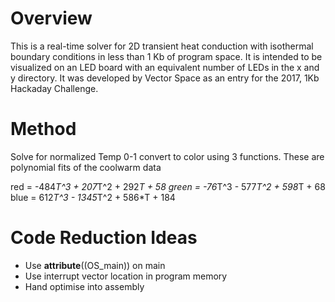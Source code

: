 # Overview
This is a real-time solver for 2D transient heat conduction with isothermal boundary conditions in less than 1 Kb of program space. It is intended to be visualized on an LED board with an equivalent number of LEDs in the x and y directory. It was developed by Vector Space as an entry for the 2017, 1Kb Hackaday Challenge.

# Method
Solve for normalized Temp 0-1
convert to color using 3 functions. These are polynomial fits of the coolwarm data

red = -484*T^3 + 207*T^2 + 292*T + 58
green = -76*T^3 - 577*T^2 + 598*T + 68
blue = 612*T^3 - 1345*T^2 + 586*T + 184

# Code Reduction Ideas
* Use __attribute__((OS_main)) on main
* Use interrupt vector location in program memory
* Hand optimise into assembly

